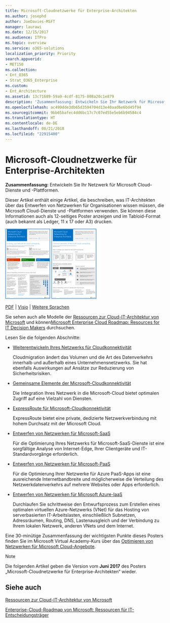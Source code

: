 ```yaml
---
title: Microsoft-Cloudnetzwerke für Enterprise-Architekten
ms.author: josephd
author: JoeDavies-MSFT
manager: laurawi
ms.date: 12/15/2017
ms.audience: ITPro
ms.topic: overview
ms.service: o365-solutions
localization_priority: Priority
search.appverid:
- MET150
ms.collection:
- Ent_O365
- Strat_O365_Enterprise
ms.custom:
- Ent_Architecture
ms.assetid: 13c71689-59a9-4cdf-8175-808a20c1e879
description: 'Zusammenfassung: Entwickeln Sie Ihr Netzwerk für Microsoft Cloud-Dienste und -Plattformen.'
ms.openlocfilehash: ac499dde3db65d3594704d13e40aad6e6bd45f94
ms.sourcegitcommit: 9bb65bafec4dd6bc17c7c07ed55e5eb6b94584c4
ms.translationtype: HT
ms.contentlocale: de-DE
ms.lasthandoff: 08/21/2018
ms.locfileid: "22915400"
---
```

# <a name="microsoft-cloud-networking-for-enterprise-architects"></a>Microsoft-Cloudnetzwerke für Enterprise-Architekten

 **Zusammenfassung:** Entwickeln Sie Ihr Netzwerk für Microsoft Cloud-Dienste und -Plattformen.
  
Dieser Artikel enthält einige Artikel, die beschreiben, was IT-Architekten über das Entwerfen von Netzwerken für Organisationen wissen müssen, die Microsoft Cloud-Dienste und -Plattformen verwenden. Sie können diese Informationen auch als 12-seitiges Poster anzeigen und im Tabloid-Format (auch bekannt als Ledger, 11 x 17 oder A3) drucken.
  
[![Miniaturbild für Microsoft-Cloud-Netzwerkmodell](media/95e8ab6a-b4d0-4836-acc1-b0b77ebf46e6.png)  
](https://go.microsoft.com/fwlink/p/?linkid=842073)
  
[PDF](https://go.microsoft.com/fwlink/p/?linkid=842073) | [Visio](https://go.microsoft.com/fwlink/p/?linkid=842074) | [Weitere Sprachen](https://www.microsoft.com/download/details.aspx?id=54425)
  
Sie sehen auch alle Modelle der [Ressourcen zur Cloud-IT-Architektur von Microsoft](microsoft-cloud-it-architecture-resources.md) und können[Microsoft Enterprise Cloud Roadmap: Resources for IT Decision Makers](https://aka.ms/cloudarchitecture) durchsuchen.
  
Lesen Sie die folgenden Abschnitte:
  
- [Weiterentwickeln Ihres Netzwerks für Cloudkonnektivität](evolving-your-network-for-cloud-connectivity.md)
    
    Cloudmigration ändert das Volumen und die Art des Datenverkehrs innerhalb und außerhalb eines Unternehmensnetzwerks. Sie hat ebenfalls Auswirkungen auf Ansätze zur Reduzierung von Sicherheitsrisiken.
    
- [Gemeinsame Elemente der Microsoft-Cloudkonnektivität](common-elements-of-microsoft-cloud-connectivity.md)
    
    Die Integration Ihres Netzwerk in die Microsoft-Cloud bietet optimalen Zugriff auf eine Vielzahl von Diensten.
    
- [ExpressRoute für Microsoft-Cloudkonnektivität](expressroute-for-microsoft-cloud-connectivity.md)
    
    ExpressRoute bietet eine private, dedizierte Netzwerkverbindung mit hohem Durchsatz mit der Microsoft Cloud.
    
- [Entwerfen von Netzwerken für Microsoft-SaaS](designing-networking-for-microsoft-saas.md)
    
    Für die Optimierung Ihres Netzwerks für Microsoft-SaaS-Dienste ist eine sorgfältige Analyse von Internet-Edge, Ihrer Clientgeräte und IT-Standardvorgänge erforderlich.
    
- [Entwerfen von Netzwerken für Microsoft-PaaS](designing-networking-for-microsoft-azure-paas.md)
    
    Für die Optimierung Ihrer Netzwerke für Azure PaaS-Apps ist eine ausreichende Internetbandbreite und möglicherweise die Verteilung des Netzwerkdatenverkehrs auf mehrere Websites oder Apps erforderlich.
    
- [Entwerfen von Netzwerken für Microsoft Azure-IaaS](designing-networking-for-microsoft-azure-iaas.md)
    
    Durchlaufen Sie schrittweise den Entwurfsprozess zum Erstellen eines optimalen virtuellen Azure-Netzwerks (VNet) für das Hosting von serverbasierten IT-Arbeitslasten, einschließlich Subnetzen, Adressräumen, Routing, DNS, Lastenausgleich und der Verbindung zu Ihrem lokalen Netzwerk, anderen VNets und dem Internet.
    
Eine 30-minütige Zusammenfassung der wichtigsten Punkte dieses Posters finden Sie im Microsoft Virtual Academy-Kurs über das [Optimieren von Netzwerken für Microsoft Cloud-Angebote](https://mva.microsoft.com/de-DE/training-courses/optimize-your-network-for-microsoft-cloud-offerings-17743).
  
> [!NOTE]
> Die folgenden Artikel geben die Version vom **Juni 2017** des Posters „Microsoft-Cloudnetzwerke für Enterprise-Architekten“ wieder.
  
## <a name="see-also"></a>Siehe auch

[Ressourcen zur Cloud-IT-Architektur von Microsoft](microsoft-cloud-it-architecture-resources.md)

[Enterprise-Cloud-Roadmap von Microsoft: Ressourcen für IT-Entscheidungsträger](https://sway.com/FJ2xsyWtkJc2taRD)



